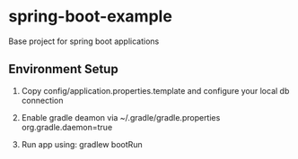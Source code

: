 # spring-boot-example
Base project for spring boot applications

## Environment Setup

1. Copy config/application.properties.template and configure your local db connection

2. Enable gradle deamon via ~/.gradle/gradle.properties
   org.gradle.daemon=true

3. Run app using: gradlew bootRun